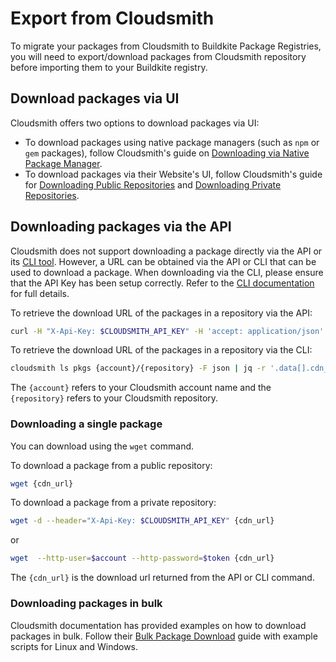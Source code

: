 # Export from Cloudsmith

To migrate your packages from Cloudsmith to Buildkite Package Registries, you will need to export/download packages from Cloudsmith repository before importing them to your Buildkite registry.

## Download packages via UI 

Cloudsmith offers two options to download packages via UI:
- To download packages using native package managers (such as `npm`  or `gem` packages), follow Cloudsmith's guide on [Downloading via Native Package Manager](https://help.cloudsmith.io/docs/download-a-package#download-via-native-package-manager).
- To download packages via their Website's UI, follow Cloudsmith's guide for [Downloading Public Repositories](https://help.cloudsmith.io/docs/download-a-package#public-repositories) and [Downloading Private Repositories](https://help.cloudsmith.io/docs/download-a-package#private-repositories).


## Downloading packages via the API

 
Cloudsmith does not support downloading a package directly via the API or its [CLI tool](https://help.cloudsmith.io/docs/cli). However, a URL can be obtained via the API or CLI that can be used to download a package. When downloading via the CLI, please ensure that the API Key has been setup correctly. Refer to the [CLI documentation](https://help.cloudsmith.io/docs/cli) for full details.
 
To retrieve the download URL of the packages in a repository via the API:
  ```bash
curl -H "X-Api-Key: $CLOUDSMITH_API_KEY" -H 'accept: application/json' -X GET "https://api.cloudsmith.io/v1/packages/{account}/{repository}/"  | jq '.[].cdn_url'
```

To retrieve the download URL of the packages in a repository via the CLI:
  ```bash
cloudsmith ls pkgs {account}/{repository} -F json | jq -r '.data[].cdn_url'
```

The `{account}` refers to your Cloudsmith account name and the `{repository}` refers to your Cloudsmith repository.

### Downloading a single package 

You can download using the `wget` command. 

To download a package from a public repository:
  ```bash
wget {cdn_url}
```

To download a package from a private repository:
  ```bash
wget -d --header="X-Api-Key: $CLOUDSMITH_API_KEY" {cdn_url} 
```
or 
```bash
wget  --http-user=$account --http-password=$token {cdn_url}
```

The `{cdn_url}` is the download url returned from the API or CLI command. 

### Downloading packages in bulk

Cloudsmith documentation has provided examples on how to download packages in bulk. Follow their [Bulk Package Download](https://help.cloudsmith.io/docs/download-a-package#bulk-package-download) guide with example scripts for Linux and Windows.

